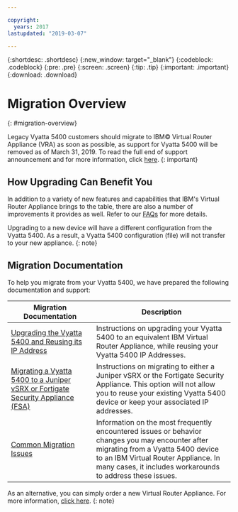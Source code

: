 ```yaml
---

copyright:
  years: 2017
lastupdated: "2019-03-07"

---
```


{:shortdesc: .shortdesc}
{:new_window: target="_blank"}
{:codeblock: .codeblock}
{:pre: .pre}
{:screen: .screen}
{:tip: .tip}
{:important: .important}
{:download: .download}

# Migration Overview
{: #migration-overview}

Legacy Vyatta 5400 customers should migrate to IBM© Virtual Router Appliance (VRA) as soon as possible, as support for Vyatta 5400 will be removed as of March 31, 2019. To read the full end of support announcement and for more information, click [here](/docs/infrastructure/virtual-router-appliance?topic=virtual-router-appliance-vyatta-5400-end-of-support-announcement).
{: important}

## How Upgrading Can Benefit You

In addition to a variety of new features and capabilities that IBM's Virtual Router Appliance brings to the table, there are also a number of improvements it provides as well. Refer to our [FAQs](/docs/infrastructure/virtual-router-appliance?topic=virtual-router-appliance-faqs-for-ibm-virtual-router-appliance#what-improvements-does-the-virtual-router-appliance-vyatta-5600-have-over-the-vyatta-5400-) for more details.

Upgrading to a new device will have a different configuration from the Vyatta 5400. As a result, a Vyatta 5400 configuration (file) will not transfer to your new appliance.
{: note}

## Migration Documentation

To help you migrate from your Vyatta 5400, we have prepared the following documentation and support:

| Migration Documentation | Description |
| ------------- | ------------- |
| [Upgrading the Vyatta 5400 and Reusing its IP Address](/docs/infrastructure/virtual-router-appliance?topic=virtual-router-appliance-upgrading-the-vyatta-5400-and-reusing-its-ip-addresses) | Instructions on upgrading your Vyatta 5400 to an equivalent IBM Virtual Router Appliance, while reusing your Vyatta 5400 IP Addresses. |
| [Migrating a Vyatta 5400 to a Juniper vSRX or Fortigate Security Appliance (FSA)](/docs/infrastructure/virtual-router-appliance?topic=virtual-router-appliance-migrating-a-vyatta-5400-to-a-juniper-vsrx-or-fortigate-security-appliance-fsa-) | Instructions on migrating to either a Juniper vSRX or the Fortigate Security Appliance. This option will not allow you to reuse your existing Vyatta 5400 device or keep your associated IP addresses. |
| [Common Migration Issues](/docs/infrastructure/virtual-router-appliance?topic=virtual-router-appliance-vyatta-5400-common-migration-issues)  | Information on the most frequently encountered issues or behavior changes you may encounter after migrating from a Vyatta 5400 device to an IBM Virtual Router Appliance. In many cases, it includes workarounds to address these issues. |

As an alternative, you can simply order a new Virtual Router Appliance. For more information, [click here](/docs/infrastructure/virtual-router-appliance?topic=virtual-router-appliance-getting-started-with-ibm-virtual-router-appliance).
{: note}
